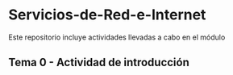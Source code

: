 # Servicios-de-Red-e-Internet
Este repositorio incluye actividades llevadas a cabo en el módulo

## Tema 0 - Actividad de introducción